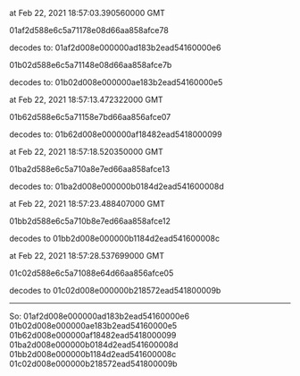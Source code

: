 


at Feb 22, 2021 18:57:03.390560000 GMT

01af2d588e6c5a71178e08d66aa858afce78

decodes to:
01af2d008e000000ad183b2ead54160000e6


01b02d588e6c5a71148e08d66aa858afce7b

decodes to:
01b02d008e000000ae183b2ead54160000e5

 
at Feb 22, 2021 18:57:13.472322000 GMT

01b62d588e6c5a71158e7bd66aa856afce07

decodes to:
01b62d008e000000af18482ead5418000099


at Feb 22, 2021 18:57:18.520350000 GMT

01ba2d588e6c5a710a8e7ed66aa858afce13

decodes to:
01ba2d008e000000b0184d2ead541600008d


at Feb 22, 2021 18:57:23.488407000 GMT

01bb2d588e6c5a710b8e7ed66aa858afce12

decodes to 
01bb2d008e000000b1184d2ead541600008c


at Feb 22, 2021 18:57:28.537699000 GMT


01c02d588e6c5a71088e64d66aa856afce05

decodes to 
01c02d008e000000b218572ead541800009b

-------------------------------

So:
01af2d008e000000ad183b2ead54160000e6
01b02d008e000000ae183b2ead54160000e5
01b62d008e000000af18482ead5418000099
01ba2d008e000000b0184d2ead541600008d
01bb2d008e000000b1184d2ead541600008c
01c02d008e000000b218572ead541800009b




